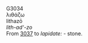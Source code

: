 <body>
  <p>G3034<br>  λιθάζω  <br> lithazō  <br><i>lith-ad‘-zo </i><br>From <a href="g3037.htm">3037</a>  to <i>lapidate:</i> - stone.<br></p>
 </body>